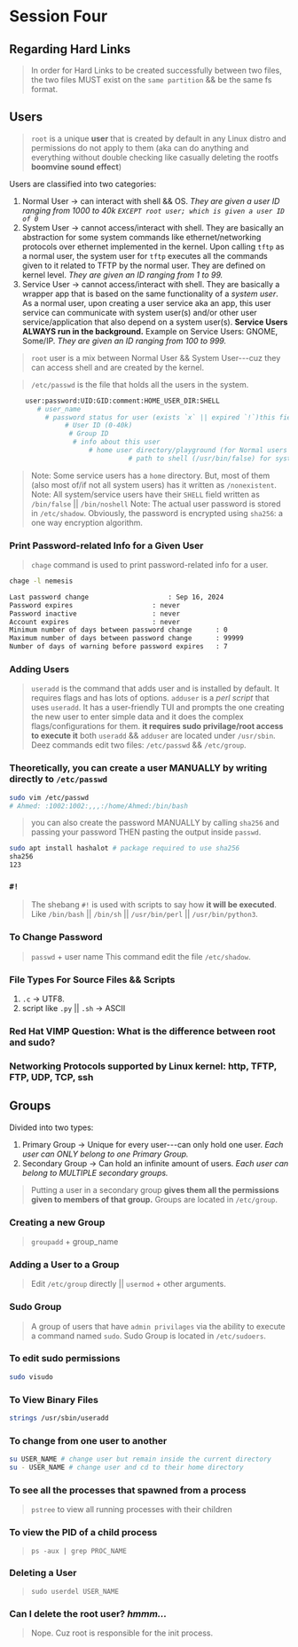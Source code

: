 # Session Four

## Regarding Hard Links
> In order for Hard Links to be created successfully between two files, the two files MUST exist on the `same partition` && be the same fs format.

## Users
> `root` is a unique **user** that is created by default in any Linux distro and permissions do not apply to them (aka can do anything and everything without double checking like casually deleting the rootfs **boomvine sound effect**)

Users are classified into two categories:
1. Normal User -> can interact with shell && OS. *They are given a user ID ranging from 1000 to 40k `EXCEPT root user; which is given a user ID of 0`*
1. System User -> cannot access/interact with shell. They are basically an abstraction for some system commands like ethernet/networking protocols over ethernet implemented in the kernel. Upon calling `tftp` as a normal user, the system user for `tftp` executes all the commands given to it related to TFTP by the normal user. They are defined on kernel level. *They are given an ID ranging from 1 to 99.*
1. Service User -> cannot access/interact with shell. They are basically a wrapper app that is based on the same functionality of a *system user*. As a normal user, upon creating a user service aka an app, this user service can communicate with system user(s) and/or other user service/application that also depend on a system user(s). **Service Users ALWAYS run in the background.** Example on Service Users: GNOME, Some/IP. *They are given an ID ranging from 100 to 999.*

> `root` user is a mix between Normal User && System User---cuz they can access shell and are created by the kernel.

> `/etc/passwd` is the file that holds all the users in the system.
```bash
	user:password:UID:GID:comment:HOME_USER_DIR:SHELL
       # user_name
	     # password status for user (exists `x` || expired `!`)this field is always written as 'x' because passwords should be encrypted
		      # User ID (0-40k)
			   # Group ID 
				# info about this user
					# home user directory/playground (for Normal users it is /home/USER but service/system users will have different directory)
						      # path to shell (/usr/bin/false) for system/service users
```
> Note: Some service users has a `home` directory. But, most of them (also most of/if not all system users) has it written as `/nonexistent`.
> Note: All system/service users have their `SHELL` field written as `/bin/false` || `/bin/noshell`
> Note: The actual user password is stored in `/etc/shadow`. Obviously, the password is encrypted using `sha256`: a one way encryption algorithm.

### Print Password-related Info for a Given User
> `chage` command is used to print password-related info for a user.
```bash
chage -l nemesis

Last password change					: Sep 16, 2024
Password expires					: never
Password inactive					: never
Account expires						: never
Minimum number of days between password change		: 0
Maximum number of days between password change		: 99999
Number of days of warning before password expires	: 7
```
### Adding Users
> `useradd` is the command that adds user and is installed by default. It requires flags and has lots of options.
> `adduser` is a *perl script* that uses `useradd`. It has a user-friendly TUI and prompts the one creating the new user to enter simple data and it does the complex flags/configurations for them. **it requires sudo privilage/root access to execute it**
> both `useradd` && `adduser` are located under `/usr/sbin`.
> Deez commands edit two files: `/etc/passwd` && `/etc/group`.
### Theoretically, you can create a user MANUALLY by writing directly to `/etc/passwd`
```bash
sudo vim /etc/passwd
# Ahmed: :1002:1002:,,,:/home/Ahmed:/bin/bash
```
> you can also create the password MANUALLY by calling `sha256` and passing your password THEN pasting the output inside `passwd`.
```bash
sudo apt install hashalot # package required to use sha256
sha256
123
```

### `#!`
> The shebang `#!` is used with scripts to say how **it will be executed**. Like `/bin/bash` || `/bin/sh` || `/usr/bin/perl` || `/usr/bin/python3`.

### To Change Password
> `passwd` + user name
> This command edit the file `/etc/shadow`.

### File Types For Source Files && Scripts
1. `.c` -> UTF8.
1. script like `.py` || `.sh` -> ASCII 

### Red Hat VIMP Question: What is the difference between root and sudo?
### Networking Protocols supported by Linux kernel: http, TFTP, FTP, UDP, TCP, ssh

## Groups
Divided into two types:
1. Primary Group -> Unique for every user---can only hold one user. *Each user can ONLY belong to one Primary Group.*
1. Secondary Group -> Can hold an infinite amount of users. *Each user can belong to MULTIPLE secondary groups.*
> Putting a user in a secondary group **gives them all the permissions given to members of that group.**
> Groups are located in `/etc/group`.
### Creating a new Group
> `groupadd` + group\_name

### Adding a User to a Group
> Edit `/etc/group` directly || `usermod` + other arguments.

### Sudo Group
> A group of users that have `admin privilages` via the ability to execute a command named `sudo`.
> Sudo Group is located in `/etc/sudoers`.

### To edit sudo permissions
```bash
sudo visudo 
```

### To View Binary Files
```bash
strings /usr/sbin/useradd
```

### To change from one user to another
```bash
su USER_NAME # change user but remain inside the current directory
su - USER_NAME # change user and cd to their home directory
```

### To see all the processes that spawned from a process
> `pstree` to view all running processes with their children

### To view the PID of a child process
> `ps -aux | grep PROC_NAME` 

### Deleting a User
> `sudo userdel USER_NAME`

### Can I delete the root user? *hmmm...*
> Nope. Cuz root is responsible for the init process. 
